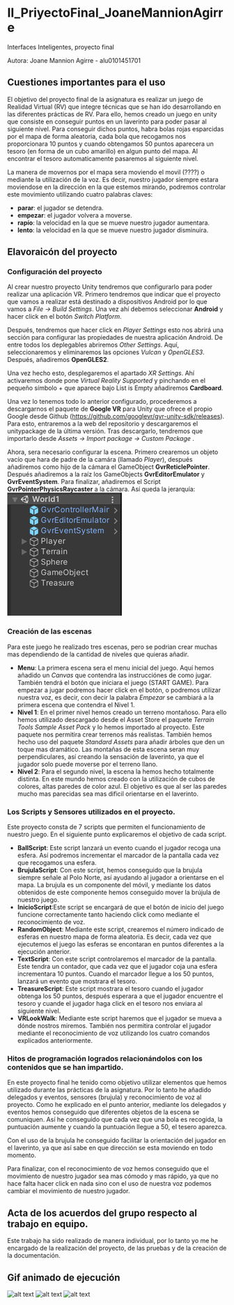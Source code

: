 # II_PriyectoFinal_JoaneMannionAgirre
 Interfaces Inteligentes, proyecto final
 
 Autora: Joane Mannion Agirre - alu0101451701
 
## Cuestiones importantes para el uso
El objetivo del proyecto final de la asignatura es realizar un juego de Realidad Virtual (RV) que integre técnicas que se han ido desarrollando en las diferentes prácticas de RV. Para ello, hemos creado un juego en unity que consiste en conseguir puntos en un laverinto para poder pasar al siguiente nivel.
Para conseguir dichos puntos, habra bolas rojas esparcidas por el mapa de forma aleatoria, cada bola que recogamos nos proporcionara 10 puntos y cuando obtengamos 50 puntos aparecera un tesoro (en forma de un cubo amarillo) en algun punto del mapa. Al encontrar el tesoro automaticamente pasaremos al siguiente nivel.

La manera de movernos por el mapa sera moviendo el movil (????) o mediante la utilización de la voz. Es decir, nuestro jugador siempre estara moviendose en la dirección en la que estemos mirando, podremos controlar este movimiento utilizando cuatro palabras claves:
- **parar**: el jugador se detendra. 
- **empezar**: el jugador volvera a moverse. 
- **rapío**: la velocidad en la que se mueve nuestro jugador aumentara. 
- **lento**: la velocidad en la que se mueve nuestro jugador disminuira. 
 
## Elavoraicón del proyecto 
### Configuración del proyecto
Al crear nuestro proyecto Unity tendremos que configurarlo para poder realizar una aplicación VR. Primero tendremos que indicar que el proyecto que vamos a realizar está destinado a dispositivos Android por lo que vamos a *File -> Build Settings*. Una vez ahí debemos seleccionar **Android** y hacer click en el botón *Switch Platform*.

Después, tendremos que hacer click en *Player Settings* esto nos abrirá una sección para configurar las propiedades de nuestra aplicación Android. De entre todos los deplegables abriremos *Other Settings*. Aquí, seleccionaremos y eliminaremos las opciones *Vulcan* y *OpenGLES3*. Después, añadiremos **OpenGLES2**.

Una vez hecho esto, desplegaremos el apartado *XR Settings*. Ahí activaremos donde pone *Virtual Reality Supported* y pinchando en el pequeño símbolo + que aparece bajo List is Empty añadiremos **Cardboard**.

Una vez lo tenemos todo lo anterior configurado, procederemos a descargarnos el paquete de **Google VR** para Unity que ofrece el propio Google desde Github (https://github.com/googlevr/gvr-unity-sdk/releases). Para esto, entraremos a la web del repositorio y descargaremos el unitypackage de la última versión. Tras descargarlo, tendremos que importarlo desde *Assets -> Import package -> Custom Package* .

Ahora, sera necesario configurar la escena. Primero crearemos un objeto vacío que hara de padre de la camára (llamado *Player*), después añadiremos como hijo de la cámara el GameObject **GvrReticlePointer**. Después añadiremos a la raíz los GameObjects **GvrEditorEmulator** y **GvrEventSystem**. Para finalizar, añadiremos el Script **GvrPointerPhysicsRaycaster** a la cámara. Así queda la jerarquía:
![alt text](https://github.com/joanemannion1/II_PriyectoFinal_JoaneMannionAgirre/blob/main/img/img1.PNG "Jerarquia")

### Creación de las escenas
Para este juego he realizado tres escenas, pero se podrian crear muchas mas dependiendo de la cantidad de niveles que quieras añadir.
- **Menu**: La primera escena sera el menu inicial del juego. Aquí hemos añadido un *Canvas* que contendra las instrucciónes de como jugar. También tendrá el botón que iniciara el juego (START GAME). Para empezar a jugar podremos hacer click en el botón, o podremos utilizar nuestra voz, es decir, con decir la palabra *Empezar* se cambiará a la primera escena que contendra el Nivel 1.
- **Nivel 1**: En el primer nivel hemos creado un terreno montañoso. Para ello hemos utilizado descargado desde el Asset Store el paquete *Terrain Tools Sample Asset Pack* y lo hemos importado al proyecto. Este paquete nos permitira crear terrenos más realistas. También hemos hecho uso del paquete *Standard Assets* para añadir árboles que den un toque mas dramático. Las montañas de esta escena seran muy perpendiculares, así creando la sensación de laverinto, ya que el jugador solo puede moverse por el terreno llano.
- **Nivel 2**: Para el segundo nivel, la escena la hemos hecho totalmente distinta. En este mundo hemos creado con la utilización de cubos de colores, altas paredes de color azul. El objetivo es que al ser las paredes mucho mas parecidas sea mas dificil orientarse en el laverinto.

### Los Scripts y Sensores utilizados en el proyecto.
Este proyecto consta de 7 scripts que permiten el funcionamiento de nuestro juego. En el siguiente punto explicaremos el objetivo de cada script.
- **BallScript**: Este script lanzará un evento cuando el jugador recoga una esfera. Así podremos incrementar el marcador de la pantalla cada vez que recogamos una esfera. 
- **BrujulaScript**: Con este script, hemos conseguido que la brujula siempre señale al Polo Norte, así ayudando al jugador a orientarse en el mapa. La brujula es un componente del móvil, y mediante los datos obtenidos de este componente hemos conseguido mover la brújula de nuestro juego.
- **InicioScript**:Este script se encargará de que el botón de inicio del juego funcione correctamente tanto haciendo click como mediante el reconocimiento de voz. 
- **RandomObject**: Mediante este script, crearemos el número indicado de esferas en nuestro mapa de forma aleatoria. Es decir, cada vez que ejecutemos el juego las esferas se encontaran en puntos diferentes a la ejecución anterior. 
- **TextScript**: Con este script controlaremos el marcador de la pantalla. Este tendra un contador, que cada vez que el jugador coja una esfera incrementara 10 puntos. Cuando el marcador llegue a los 50 puntos, lanzará un evento que mostrara el tesoro.
- **TreasureScript**: Este script mostrara el tesoro cuando el jugador obtenga los 50 puntos, después esperara a que el jugador encuentre el tesoro y cuande el jugador haga click en el tesoro nos enviara al siguiente nivel. 
- **VRLookWalk**: Mediante este script haremos que el jugador se mueva a dónde nostros miremos. También nos permitira controlar el jugador mediante el reconocimiento de voz utilizando los cuatro comandos explicados anteriormente.

### Hitos de programación logrados relacionándolos con los contenidos que se han impartido.
En este proyecto final he tenido como objetivo utilizar elementos que hemos utilizado durante las prácticas de la asignatura. Por lo tanto he añadido delegados y eventos, sensores (brujula) y reconocimiento de voz al proyecto. Como he explicado en el punto anterior, mediante los delegados y eventos hemos conseguido que diferentes objetos de la escena se comuniquen. Así he conseguido que cada vez que una bola es recogida, la puntuación aumente y cuando la puntuación llegue a 50, el tesero aparezca.

Con el uso de la brujula he conseguido facilitar la orientación del jugador en el laverinto, ya que así sabe en que dirección se esta moviendo en todo momento.

Para finalizar, con el reconocimiento de voz hemos conseguido que el movimiento de nuestro jugador sea mas cómodo y mas rápido, ya que no hace falta hacer click en nada sino con el uso de nuestra voz podemos cambiar el movimiento de nuestro jugador.

## Acta de los acuerdos del grupo respecto al trabajo en equipo.
Este trabajo ha sido realizado de manera individual, por lo tanto yo me he encargado de la realización del proyecto, de las pruebas y de la creación de la documentación.

## Gif animado de ejecución
![alt text](https://github.com/joanemannion1/II_PriyectoFinal_JoaneMannionAgirre/blob/main/gif/gif_menu.gif "Menu")
![alt text](https://github.com/joanemannion1/II_PriyectoFinal_JoaneMannionAgirre/blob/main/gif/gif_nivel1.gif "Nivel1")
![alt text](https://github.com/joanemannion1/II_PriyectoFinal_JoaneMannionAgirre/blob/main/gif/gif_nivel2.gif "Nivel2")
